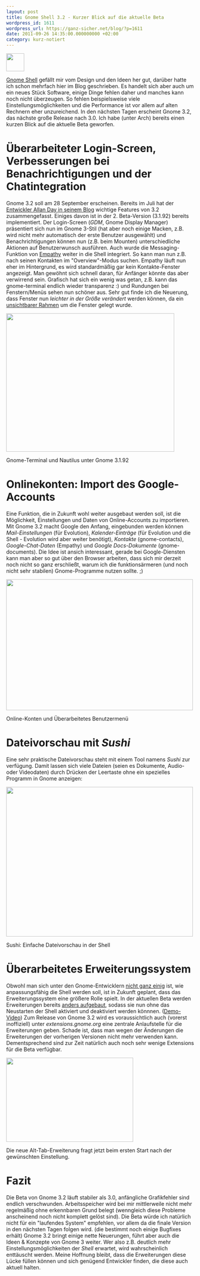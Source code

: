 ```yaml
---
layout: post
title: Gnome Shell 3.2 - Kurzer Blick auf die aktuelle Beta
wordpress_id: 1611
wordpress_url: https://ganz-sicher.net/blog/?p=1611
date: 2011-09-26 14:35:00.000000000 +02:00
category: kurz-notiert
---
```

<img class="lefticon" src="{{site.url}}/wp-content/uploads/gnome_icon1.png" alt="" width="48" height="48" />

[Gnome Shell](http://gnome3.org/) gefällt mir vom Design und den Ideen her gut, darüber hatte ich schon mehrfach hier im Blog geschrieben. Es handelt sich aber auch um ein neues Stück Software, einige Dinge fehlen daher und manches kann noch nicht überzeugen. So fehlen beispielsweise viele Einstellungsmöglichkeiten und die Performance ist vor allem auf alten Rechnern eher unzureichend. In den nächsten Tagen erscheint Gnome 3.2, das nächste große Release nach 3.0. Ich habe (unter Arch) bereits einen kurzen Blick auf die aktuelle Beta geworfen.
<!--more-->

Überarbeiteter Login-Screen, Verbesserungen bei Benachrichtigungen und der Chatintegration
=============================================================================================
Gnome 3.2 soll am 28 September erscheinen. Bereits im Juli hat der <a href="http://afaikblog.wordpress.com/2011/07/13/news-from-gnome-shell-land/">Entwickler Allan Day in seinem Blog</a> wichtige Features von 3.2 zusammengefasst. Einiges davon ist in der 2. Beta-Version (3.1.92) bereits implementiert. Der Login-Screen (<em>GDM</em>, Gnome Display Manager) präsentiert sich nun im Gnome 3-Stil (hat aber noch einige Macken, z.B. wird nicht mehr automatisch der erste Benutzer ausgewählt) und Benachrichtigungen können nun (z.B. beim Mounten) unterschiedliche Aktionen auf Benutzerwunsch ausführen. Auch wurde die Messaging-Funktion von <a href="https://live.gnome.org/Empathy">Empathy</a> weiter in die Shell integriert. So kann man nun z.B. nach seinen Kontakten im "Overview"-Modus suchen. Empathy läuft nun eher im Hintergrund, es wird standardmäßig gar kein Kontakte-Fenster angezeigt. Man gewöhnt sich schnell daran, für Anfänger könnte das aber verwirrend sein. Grafisch hat sich ein wenig was getan, z.B. kann das gnome-terminal endlich wieder transparenz :) und Rundungen bei Fenstern/Menüs sehen nun schöner aus. Sehr gut finde ich die Neuerung, dass Fenster nun <em>leichter in der Größe verändert</em> werden können, da ein <a href="http://blog.mecheye.net/2011/08/invisible-borders/">unsichtbarer Rahmen</a> um die Fenster gelegt wurde.

<a href="{{site.url}}/wp-content/uploads/term.jpg"><img class="borderimg centered" src="{{site.url}}/wp-content/uploads/term.jpg" alt="" width="450" height="370" /></a>

<div class="imageinfo">Gnome-Terminal und Nautilus unter Gnome 3.1.92</div>

Onlinekonten: Import des Google-Accounts
==========================================
Eine Funktion, die in Zukunft wohl weiter ausgebaut werden soll, ist die Möglichkeit, Einstellungen und Daten von Online-Accounts zu importieren. Mit Gnome 3.2 macht Google den Anfang, eingebunden werden können <em>Mail-Einstellungen</em> (für Evolution), <em>Kalender-Einträge</em> (für Evolution und die Shell - Evolution wird aber weiter benötigt), <em>Kontakte</em> (gnome-contacts), <em>Google-Chat-Daten</em> (Empathy) und<em> Google Docs-Dokumente</em> (gnome-documents). Die Idee ist ansich interessant, gerade bei Google-Diensten kann man aber so gut über den Browser arbeiten, dass sich mir derzeit noch nicht so ganz erschließt, warum ich die funktionsärmeren (und noch nicht sehr stabilen) Gnome-Programme nutzen sollte. ;)

<a href="{{site.url}}/wp-content/uploads/screen2.jpg"><img class="borderimg centered" src="{{site.url}}/wp-content/uploads/screen2.jpg" alt="" width="500" height="350" /></a>

<div class="imageinfo">Online-Konten und Überarbeitetes Benutzermenü</div>

Dateivorschau mit *Sushi*
==========================
Eine sehr praktische Dateivorschau steht mit einem Tool namens <em>Sushi</em> zur verfügung. Damit lassen sich viele Dateien (seien es Dokumente, Audio- oder Videodaten) durch Drücken der Leertaste ohne ein spezielles Programm in Gnome anzeigen:

<a href="{{site.url}}/wp-content/uploads/sushi.jpg"><img class="borderimg centered" src="{{site.url}}/wp-content/uploads/sushi.jpg" alt="" width="500" height="400" /></a>

<div class="imageinfo">Sushi: Einfache Dateivorschau in der Shell</div>

Überarbeitetes Erweiterungssystem
==================================
Obwohl man sich unter den Gnome-Entwicklern <a href="http://www.pro-linux.de/news/1/17161/gnome-shell-soll-repositorium-fuer-erweiterungen-erhalten.html">nicht ganz einig</a> ist, wie anpassungsfähig die Shell werden soll, ist in Zukunft geplant, dass das Erweiterungssystem eine größere Rolle spielt. In der aktuellen Beta werden Erweiterungen bereits <a href="http://blog.mecheye.net/2011/08/shell-extensions-live-enable-disable/">anders aufgebaut</a>, sodass sie nun ohne das Neustarten der Shell aktiviert und deaktiviert werden könnnen. (<a href="http://www.youtube.com/watch?v=luZuhn5_b_8">Demo-Video</a>)
Zum Release von Gnome 3.2 wird es voraussichtlich auch (vorerst inoffiziell) unter <em>extensions.gnome.org</em> eine zentrale Anlaufstelle für die Erweiterungen geben. Schade ist, dass man wegen der Änderungen die Erweiterungen der vorherigen Versionen nicht mehr verwenden kann. Dementsprechend sind zur Zeit natürlich auch noch sehr wenige Extensions für die Beta verfügbar.

<a href="{{site.url}}/wp-content/uploads/extemsions.jpg"><img class="borderimg centered" src="{{site.url}}/wp-content/uploads/extemsions.jpg" alt="" width="340" height="225" /></a>

<div class="imageinfo">Die neue Alt-Tab-Erweiterung fragt jetzt beim ersten Start nach der gewünschten Einstellung.</div>

Fazit
======
Die Beta von Gnome 3.2 läuft stabiler als 3.0, anfängliche Grafikfehler sind endlich verschwunden. Arbeitsspeicher wird bei mir mittlerweile nicht mehr regelmäßig ohne erkennbaren Grund belegt (wenngleich diese Probleme anscheinend noch nicht komplett gelöst sind). Die Beta würde ich natürlich nicht für ein "laufendes System" empfehlen, vor allem da die finale Version in den nächsten Tagen folgen wird. (die bestimmt noch einige Bugfixes erhält)
Gnome 3.2 bringt einige nette Neuerungen, führt aber auch die Ideen &amp; Konzepte von Gnome 3 weiter. Wer also z.B. deutlich mehr Einstellungsmöglichkeiten der <em>Shell</em> erwartet, wird wahrscheinlich enttäuscht werden. Meine Hoffnung bleibt, dass die Erweiterungen diese Lücke füllen können und sich genügend Entwickler finden, die diese auch aktuell halten.
